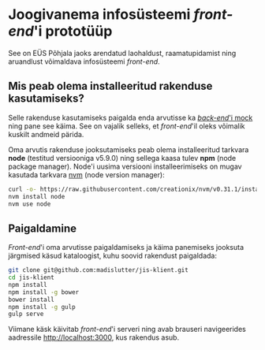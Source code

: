 # Joogivanema infosüsteemi *front-end*'i prototüüp

See on EÜS Põhjala jaoks arendatud laohaldust, raamatupidamist ning aruandlust võimaldava infosüsteemi *front-end*.

## Mis peab olema installeeritud rakenduse kasutamiseks?

Selle rakenduse kasutamiseks paigalda enda arvutisse ka [*back-end*'i mock](https://github.com/madislutter/jis-klient) ning pane see käima. See on vajalik selleks, et *front-end*'il oleks võimalik kuskilt andmeid pärida.

Oma arvutis rakenduse jooksutamiseks peab olema installeeritud tarkvara **node** (testitud versiooniga v5.9.0) ning sellega kaasa tulev **npm** (node package manager). Node'i uusima versiooni installeerimiseks on mugav kasutada tarkvara [nvm](https://github.com/creationix/nvm) (node version manager):

```bash
curl -o- https://raw.githubusercontent.com/creationix/nvm/v0.31.1/install.sh | bash
nvm install node
nvm use node
```

## Paigaldamine

*Front-end*'i oma arvutisse paigaldamiseks ja käima panemiseks jooksuta järgmised käsud kataloogist, kuhu soovid rakendust paigaldada:

```bash
git clone git@github.com:madislutter/jis-klient.git
cd jis-klient
npm install
npm install -g bower
bower install
npm install -g gulp
gulp serve
```

Viimane käsk käivitab *front-end*'i serveri ning avab brauseri navigeerides aadressile <http://localhost:3000>, kus rakendus asub.